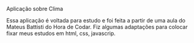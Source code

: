 Aplicação sobre Clima

Essa aplicação é voltada para estudo e foi feita a partir de uma aula do Mateus Battisti do Hora de Codar. 
Fiz algumas adaptações para colocar fixar meus estudos em html, css, javascrip.